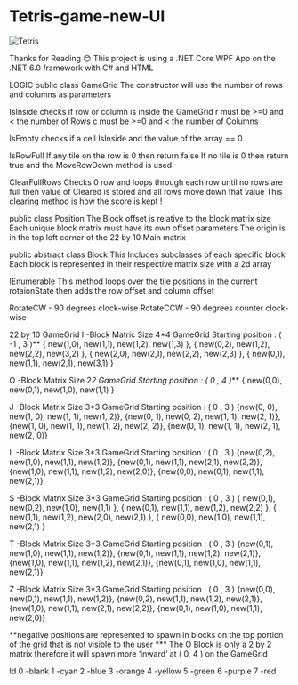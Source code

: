 # Tetris-game-new-UI
![Tetris](https://user-images.githubusercontent.com/115903886/199802542-ed1de98f-7497-45bc-be84-cc24d47d63a3.png)


Thanks for Reading 😊
This project is using a .NET Core WPF App on the .NET 6.0 framework with C# and HTML

LOGIC 
public class GameGrid
The constructor will use the number of rows and columns as parameters

IsInside
checks if row or column is inside the GameGrid 
r must be >=0 and < the number of Rows
c must be >=0 and < the number of Columns

IsEmpty
checks if a cell IsInside and the value of the array == 0

IsRowFull
If any tile on the row is 0 then return false 
If no tile is 0 then return true and the MoveRowDown method is used 

ClearFullRows
Checks 0 row and loops through each row until no rows are full then value of Cleared is stored and all rows move down that value
This clearing method is how the score is kept !

public class Position
The Block offset is relative to the block matrix size
Each unique block matrix must have its own offset parameters 
The origin is in the top left corner of the 22 by 10 Main matrix 

public abstract class Block
This Includes subclasses of each specific block 
Each block is represented in their respective matrix size with a 2d array

IEnumerable
This method loops over the tile positions in the current rotaionState
then adds the row offset and column offset

RotateCW - 90 degrees clock-wise
RotateCCW - 90 degrees counter clock-wise

22 by 10 GameGrid
I -Block Matric Size 4*4
GameGrid Starting position : ( -1 , 3 )**
{ new(1,0), new(1,1), new(1,2), new(1,3) },
{ new(0,2), new(1,2), new(2,2), new(3,2) },
{ new(2,0), new(2,1), new(2,2), new(2,3) },
{ new(0,1), new(1,1), new(2,1), new(3,1) }

O -Block Matrix Size 2*2 
GameGrid Starting position : ( 0 , 4 )***
{ new(0,0), new(0,1), new(1,0), new(1,1) }

J -Block Matrix Size 3*3 
GameGrid Starting position : ( 0 , 3 )
{new(0, 0), new(1, 0), new(1, 1), new(1, 2)},
{new(0, 1), new(0, 2), new(1, 1), new(2, 1)},
{new(1, 0), new(1, 1), new(1, 2), new(2, 2)},
{new(0, 1), new(1, 1), new(2, 1), new(2, 0)}

L -Block Matrix Size 3*3 
GameGrid Starting position : ( 0 , 3 )
{new(0,2), new(1,0), new(1,1), new(1,2)},
{new(0,1), new(1,1), new(2,1), new(2,2)},
{new(1,0), new(1,1), new(1,2), new(2,0)},
{new(0,0), new(0,1), new(1,1), new(2,1)}

S -Block Matrix Size 3*3 
GameGrid Starting position : ( 0 , 3 )
{ new(0,1), new(0,2), new(1,0), new(1,1) },
{ new(0,1), new(1,1), new(1,2), new(2,2) },
{ new(1,1), new(1,2), new(2,0), new(2,1) },
{ new(0,0), new(1,0), new(1,1), new(2,1) }

T -Block Matrix Size 3*3
GameGrid Starting position : ( 0 , 3 )
{new(0,1), new(1,0), new(1,1), new(1,2)},
{new(0,1), new(1,1), new(1,2), new(2,1)},
{new(1,0), new(1,1), new(1,2), new(2,1)},
{new(0,1), new(1,0), new(1,1), new(2,1)}

Z -Block Matrix Size 3*3
GameGrid Starting position : ( 0 , 3 )
{new(0,0), new(0,1), new(1,1), new(1,2)},
{new(0,2), new(1,1), new(1,2), new(2,1)},
{new(1,0), new(1,1), new(2,1), new(2,2)},
{new(0,1), new(1,0), new(1,1), new(2,0)}

**negative positions are represented to spawn in blocks on the top portion of the grid that is not visible to the user
*** The O Block is only a 2 by 2 matrix therefore it will spawn more ‘inward’ at ( 0, 4 ) on the GameGrid

Id
0 -blank
1 -cyan
2 -blue
3 -orange
4 -yellow
5 -green
6 -purple
7 -red


